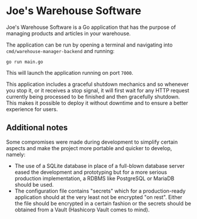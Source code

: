 # Joe's Warehouse Software

Joe's Warehouse Software is a Go application that has the purpose of managing products and articles in your warehouse.

The application can be run by opening a terminal and navigating into `cmd/warehouse-manager-backend` and running:
```
go run main.go
```

This will launch the application running on port `7000`.

This application includes a graceful shutdown mechanics and so whenever you stop it, or it receives a stop signal, it will first wait for any HTTP request currently being processed to be finished and then gracefully shutdown. This makes it possible to deploy it without downtime and to ensure a better experience for users.

## Additional notes

Some compromises were made during development to simplify certain aspects and make the project more portable and quicker to develop, namely:
* The use of a SQLite database in place of a full-blown database server eased the development and prototyping but for a more serious production implementation, a RDBMS like PostgreSQL or MariaDB should be used.
* The configuration file contains "secrets" which for a production-ready application should at the very least not be encrypted "on rest". Either the file should be encrypted in a certain fashion or the secrets should be obtained from a Vault (Hashicorp Vault comes to mind).

